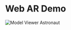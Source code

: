 # Web AR Demo

![Model Viewer Astronaut](https://developers.google.com/ar/develop/webxr/images/model-viewer-screenshot.png)
